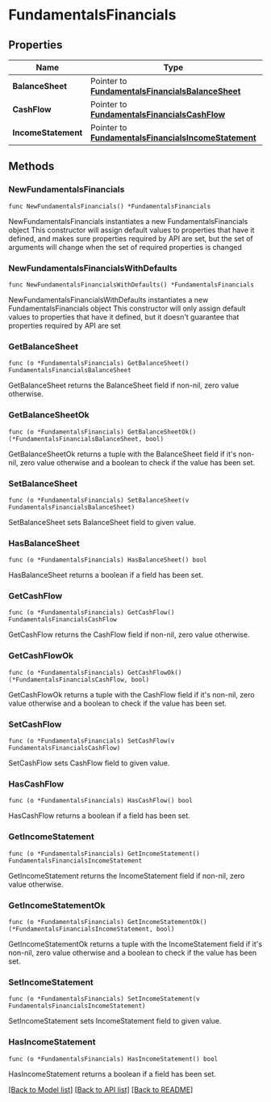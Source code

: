 # FundamentalsFinancials

## Properties

Name | Type | Description | Notes
------------ | ------------- | ------------- | -------------
**BalanceSheet** | Pointer to [**FundamentalsFinancialsBalanceSheet**](FundamentalsFinancialsBalanceSheet.md) |  | [optional] 
**CashFlow** | Pointer to [**FundamentalsFinancialsCashFlow**](FundamentalsFinancialsCashFlow.md) |  | [optional] 
**IncomeStatement** | Pointer to [**FundamentalsFinancialsIncomeStatement**](FundamentalsFinancialsIncomeStatement.md) |  | [optional] 

## Methods

### NewFundamentalsFinancials

`func NewFundamentalsFinancials() *FundamentalsFinancials`

NewFundamentalsFinancials instantiates a new FundamentalsFinancials object
This constructor will assign default values to properties that have it defined,
and makes sure properties required by API are set, but the set of arguments
will change when the set of required properties is changed

### NewFundamentalsFinancialsWithDefaults

`func NewFundamentalsFinancialsWithDefaults() *FundamentalsFinancials`

NewFundamentalsFinancialsWithDefaults instantiates a new FundamentalsFinancials object
This constructor will only assign default values to properties that have it defined,
but it doesn't guarantee that properties required by API are set

### GetBalanceSheet

`func (o *FundamentalsFinancials) GetBalanceSheet() FundamentalsFinancialsBalanceSheet`

GetBalanceSheet returns the BalanceSheet field if non-nil, zero value otherwise.

### GetBalanceSheetOk

`func (o *FundamentalsFinancials) GetBalanceSheetOk() (*FundamentalsFinancialsBalanceSheet, bool)`

GetBalanceSheetOk returns a tuple with the BalanceSheet field if it's non-nil, zero value otherwise
and a boolean to check if the value has been set.

### SetBalanceSheet

`func (o *FundamentalsFinancials) SetBalanceSheet(v FundamentalsFinancialsBalanceSheet)`

SetBalanceSheet sets BalanceSheet field to given value.

### HasBalanceSheet

`func (o *FundamentalsFinancials) HasBalanceSheet() bool`

HasBalanceSheet returns a boolean if a field has been set.

### GetCashFlow

`func (o *FundamentalsFinancials) GetCashFlow() FundamentalsFinancialsCashFlow`

GetCashFlow returns the CashFlow field if non-nil, zero value otherwise.

### GetCashFlowOk

`func (o *FundamentalsFinancials) GetCashFlowOk() (*FundamentalsFinancialsCashFlow, bool)`

GetCashFlowOk returns a tuple with the CashFlow field if it's non-nil, zero value otherwise
and a boolean to check if the value has been set.

### SetCashFlow

`func (o *FundamentalsFinancials) SetCashFlow(v FundamentalsFinancialsCashFlow)`

SetCashFlow sets CashFlow field to given value.

### HasCashFlow

`func (o *FundamentalsFinancials) HasCashFlow() bool`

HasCashFlow returns a boolean if a field has been set.

### GetIncomeStatement

`func (o *FundamentalsFinancials) GetIncomeStatement() FundamentalsFinancialsIncomeStatement`

GetIncomeStatement returns the IncomeStatement field if non-nil, zero value otherwise.

### GetIncomeStatementOk

`func (o *FundamentalsFinancials) GetIncomeStatementOk() (*FundamentalsFinancialsIncomeStatement, bool)`

GetIncomeStatementOk returns a tuple with the IncomeStatement field if it's non-nil, zero value otherwise
and a boolean to check if the value has been set.

### SetIncomeStatement

`func (o *FundamentalsFinancials) SetIncomeStatement(v FundamentalsFinancialsIncomeStatement)`

SetIncomeStatement sets IncomeStatement field to given value.

### HasIncomeStatement

`func (o *FundamentalsFinancials) HasIncomeStatement() bool`

HasIncomeStatement returns a boolean if a field has been set.


[[Back to Model list]](../README.md#documentation-for-models) [[Back to API list]](../README.md#documentation-for-api-endpoints) [[Back to README]](../README.md)


